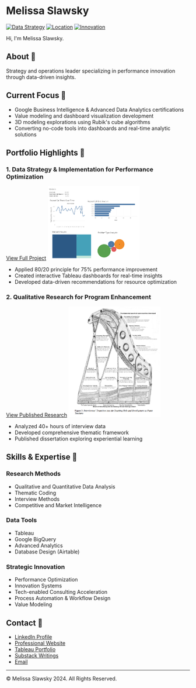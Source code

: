 # Melissa Slawsky
[![Data Strategy](https://img.shields.io/badge/Strategy-Data--Driven-blue)]()
[![Location](https://img.shields.io/badge/Location-Arden%20NC-green)]()
[![Innovation](https://img.shields.io/badge/Focus-Strategic%20Management-orange)]()

Hi, I'm Melissa Slawsky. 

## About 👤
Strategy and operations leader specializing in performance innovation through data-driven insights. 

## Current Focus 🔬
- Google Business Intelligence & Advanced Data Analytics certifications
- Value modeling and dashboard visualization development
- 3D modeling explorations using Rubik's cube algorithms
- Converting no-code tools into dashboards and real-time analytic solutions

## Portfolio Highlights 🔎

### 1. Data Strategy & Implementation for Performance Optimization
[View Full Project](https://github.com/mslawsky/google-fiber-dashboard-analytics)
<img src="https://raw.githubusercontent.com/mslawsky/google-fiber-dashboard-analytics/main/dashboard-google-fiber.png" alt="Google Fiber Dashboard" width="50%">
- Applied 80/20 principle for 75% performance improvement
- Created interactive Tableau dashboards for real-time insights
- Developed data-driven recommendations for resource optimization
  

### 2. Qualitative Research for Program Enhancement
[View Published Research](https://digitalcommons.usf.edu/etd/3352/)
<img src="https://raw.githubusercontent.com/mslawsky/qualitative-dissertation-research/main/thematic-analysis.png" alt="Thematic Analysis Framework" width="50%">
- Analyzed 40+ hours of interview data
- Developed comprehensive thematic framework
- Published dissertation exploring experiential learning


## Skills & Expertise 📐

### Research Methods
- Qualitative and Quantitative Data Analysis
- Thematic Coding
- Interview Methods
- Competitive and Market Intelligence

### Data Tools
- Tableau
- Google BigQuery
- Advanced Analytics
- Database Design (Airtable)

### Strategic Innovation
- Performance Optimization
- Innovation Systems
- Tech-enabled Consulting Acceleration
- Process Automation & Workflow Design
- Value Modeling

## Contact 📧
- [LinkedIn Profile](https://www.linkedin.com/in/melissaslawsky/)
- [Professional Website](https://melissaslawsky.com/client-results/)
- [Tableau Portfolio](https://public.tableau.com/app/profile/melissa.slawsky1925/vizzes)
- [Substack Writings](https://melissaslawsky.substack.com/)
- [Email](mailto:melissa@melissaslawsky.com)

---
© Melissa Slawsky 2024. All Rights Reserved.
